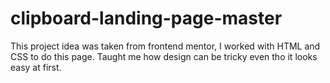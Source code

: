 # clipboard-landing-page-master
This project idea was taken from frontend mentor, I worked with HTML and CSS to do this page. Taught me how design can be tricky even tho it looks easy at first.
